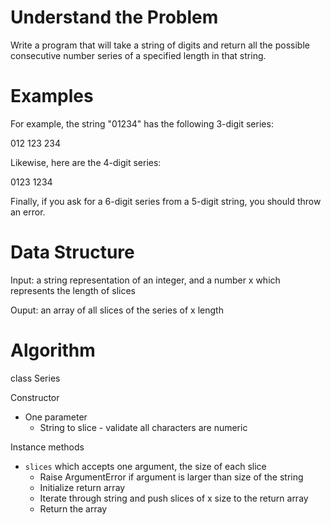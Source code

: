 # Understand the Problem

Write a program that will take a string of digits and return all the possible consecutive number series of a specified length in that string.

# Examples

For example, the string "01234" has the following 3-digit series:

012
123
234

Likewise, here are the 4-digit series:

0123
1234

Finally, if you ask for a 6-digit series from a 5-digit string, you should throw an error.

# Data Structure

Input: a string representation of an integer, and a number x which represents the length of slices

Ouput: an array of all slices of the series of x length

# Algorithm

class Series

Constructor
- One parameter
  - String to slice - validate all characters are numeric

Instance methods
- `slices` which accepts one argument, the size of each slice
  - Raise ArgumentError if argument is larger than size of the string
  - Initialize return array
  - Iterate through string and push slices of x size to the return array
  - Return the array


